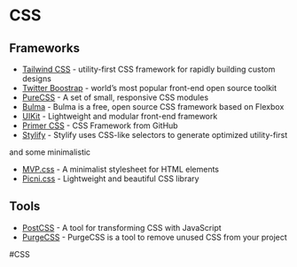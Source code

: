 # CSS

## Frameworks 

* [Tailwind CSS](https://tailwindcss.com/) - utility-first CSS framework for rapidly building custom designs
* [Twitter Boostrap](https://getbootstrap.com/) - world’s most popular front-end open source toolkit
* [PureCSS](https://purecss.io/) - A set of small, responsive CSS modules
* [Bulma](https://bulma.io/) - Bulma is a free, open source CSS framework based on Flexbox
* [UIKit](https://getuikit.com/) - Lightweight and modular front-end framework
* [Primer CSS](https://primer.style/css/) - CSS Framework from GitHub
* [Stylify](https://stylifycss.com/) - Stylify uses CSS-like selectors to generate optimized utility-first

and some minimalistic

* [MVP.css](https://andybrewer.github.io/mvp/) - A minimalist stylesheet for HTML elements
* [Picni.css](https://picnicss.com/) - Lightweight and beautiful CSS library

## Tools

* [PostCSS](https://postcss.org/) - A tool for transforming CSS with JavaScript
* [PurgeCSS](https://purgecss.com/) - PurgeCSS is a tool to remove unused CSS from your project


#CSS 